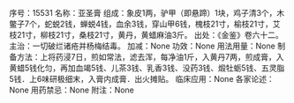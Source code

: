 序号：15531
名称：亚圣膏
组成：象皮1两，驴甲（即悬蹄）1块，鸡子清3个，木鳖子7个，蛇蜕2钱，蝉蜕4钱，血余3钱，穿山甲6钱，槐枝21寸，榆枝21寸，艾枝21寸，柳枝21寸，桑枝21寸，黄丹，黄蜡麻油3斤。
出处：《金鉴》卷六十二。
主治：一切破烂诸疮并杨梅结毒。
加减：None
功效：None
用法用量：None
制备方法：上将药浸7日，煎如常法，滤去浑，每净油1斤，入黄丹7两，煎成膏，入黄蜡5钱化匀，再加血竭5钱、儿茶3钱、乳香3钱、没药3钱、煅牡蛎5钱、五灵脂5钱．上6味研极细末，入膏内成膏．出火摊贴。
临床应用：None
各家论述：None
用药禁忌：None
附注：None
